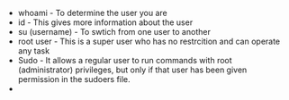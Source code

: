 * whoami - To determine the user you are
*  id - This gives more information about the user
*  su (username) - To swtich from one user to another
*  root user - This is a super user who has no restrcition and can operate any task
*  Sudo - It allows a regular user to run commands with root (administrator) privileges, but only if that user has been given permission in the sudoers file.
*  